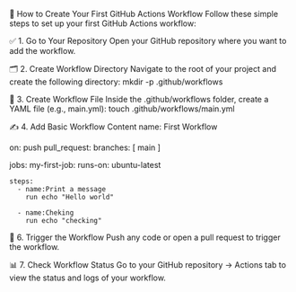 🚀 How to Create Your First GitHub Actions Workflow
Follow these simple steps to set up your first GitHub Actions workflow:

✅ 1. Go to Your Repository
Open your GitHub repository where you want to add the workflow.

🗂️ 2. Create Workflow Directory
Navigate to the root of your project and create the following directory:
mkdir -p .github/workflows

📝 3. Create Workflow File
Inside the .github/workflows folder, create a YAML file (e.g., main.yml):
touch .github/workflows/main.yml

✍️ 4. Add Basic Workflow Content
  name: First Workflow

on:
  push
  pull_request:
    branches: [ main ]

jobs:
   my-first-job:
    runs-on: ubuntu-latest

    steps:
      - name:Print a message
        run echo "Hello world"

      - name:Cheking 
        run echo "checking"
        
🔄 6. Trigger the Workflow
Push any code or open a pull request to trigger the workflow.

📊 7. Check Workflow Status
Go to your GitHub repository → Actions tab to view the status and logs of your workflow.
